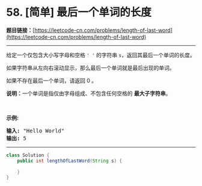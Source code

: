 # 58. [简单] 最后一个单词的长度

**题目链接：**[https://leetcode-cn.com/problems/length-of-last-word](https://leetcode-cn.com/problems/length-of-last-word)

---

<div class="content__1Y2H">
 <div class="notranslate">
  <p>给定一个仅包含大小写字母和空格&nbsp;<code>' '</code>&nbsp;的字符串 <code>s</code>，返回其最后一个单词的长度。</p> 
  <p>如果字符串从左向右滚动显示，那么最后一个单词就是最后出现的单词。</p> 
  <p>如果不存在最后一个单词，请返回 0&nbsp;。</p> 
  <p><strong>说明：</strong>一个单词是指仅由字母组成、不包含任何空格的 <strong>最大子字符串</strong>。</p> 
  <p>&nbsp;</p> 
  <p><strong>示例:</strong></p> 
  <pre class="language-text"><strong>输入:</strong> "Hello World"
<strong>输出:</strong> 5
</pre> 
 </div>
</div>

---

```java
class Solution {
    public int lengthOfLastWord(String s) {
        
    }
}
```